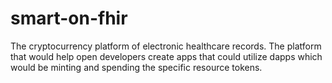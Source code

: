 # smart-on-fhir
The cryptocurrency platform of electronic healthcare records. The platform that would help open developers create apps that could utilize dapps which would be minting and spending the specific resource tokens.
